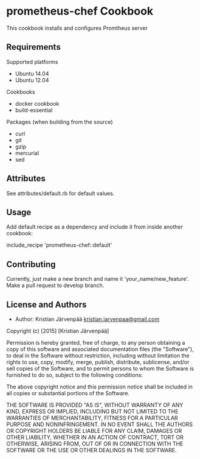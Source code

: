 prometheus-chef Cookbook
========================
This cookbook installs and configures Promtheus server


Requirements
------------

Supported platforms
  - Ubuntu 14.04
  - Ubuntu 12.04

Cookbooks
 - docker cookbook
 - build-essential 

Packages (when building from the source)
 - curl 
 - git
 - gzip
 - mercurial
 - sed


Attributes
----------
See attributes/default.rb for default values.


Usage
-----
Add default recipe as a dependency and include it from inside another cookbook:

include_recipe 'prometheus-chef::default'


Contributing
------------
Currently, just make a new branch and name it 'your_name/new_feature'.
Make a pull request to develop branch.

License and Authors
-------------------
 
- Author: Kristian Järvenpää <kristian.jarvenpaa@gmail.com>

Copyright (c) [2015] [Kristian Järvenpää]

Permission is hereby granted, free of charge, to any person obtaining a copy
of this software and associated documentation files (the "Software"), to deal
in the Software without restriction, including without limitation the rights
to use, copy, modify, merge, publish, distribute, sublicense, and/or sell
copies of the Software, and to permit persons to whom the Software is
furnished to do so, subject to the following conditions:

The above copyright notice and this permission notice shall be included in all
copies or substantial portions of the Software.

THE SOFTWARE IS PROVIDED "AS IS", WITHOUT WARRANTY OF ANY KIND, EXPRESS OR
IMPLIED, INCLUDING BUT NOT LIMITED TO THE WARRANTIES OF MERCHANTABILITY,
FITNESS FOR A PARTICULAR PURPOSE AND NONINFRINGEMENT. IN NO EVENT SHALL THE
AUTHORS OR COPYRIGHT HOLDERS BE LIABLE FOR ANY CLAIM, DAMAGES OR OTHER
LIABILITY, WHETHER IN AN ACTION OF CONTRACT, TORT OR OTHERWISE, ARISING FROM,
OUT OF OR IN CONNECTION WITH THE SOFTWARE OR THE USE OR OTHER DEALINGS IN THE
SOFTWARE.
